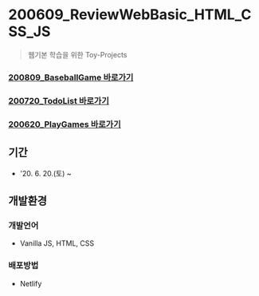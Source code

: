 # 200609_ReviewWebBasic_HTML_CSS_JS
> 웹기본 학습을 위한 Toy-Projects
### [200809_BaseballGame 바로가기](#)
### [200720_TodoList 바로가기](#)
### [200620_PlayGames 바로가기](https://playgames.netlify.app/)

## 기간
* '20. 6. 20.(토) ~ 

## 개발환경
### 개발언어
* Vanilla JS, HTML, CSS
### 배포방법
* Netlify
